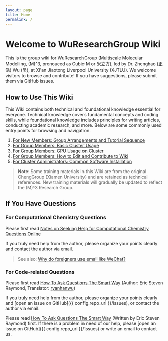 ```yaml
---
layout: page
title: Home
permalink: /
---
```


# Welcome to WuResearchGroup Wiki

This is the group wiki for WuResearchGroup (Multiscale Molecular Modelling, (M)^3, pronouced as Cubic M or 米立方), led by Dr. Zhenghao (正浩) Wu (吴), at Xi'an Jiaotong Liverpool University (XJTLU). We welcome visitors to browse and contribute! If you have suggestions, please submit them via GitHub issues.


## How to Use This Wiki

This Wiki contains both technical and foundational knowledge essential for everyone. Technical knowledge covers fundamental concepts and coding skills, while foundational knowledge includes principles for writing articles, conducting academic research, and more. Below are some commonly used entry points for browsing and navigation.

1. [For New Members: Group Arrangements and Tutorial Sequence](wiki/new_comers/toc.md)
2. [For Group Members: Basic Cluster Usage](wiki/cluster_usage/cluster_usage.md)
3. [For Group Members: GPU Usage on Cluster](wiki/cluster_usage/gpu_usage.md)
4. [For Group Members: How to Edit and Contribute to Wiki](wiki/how_to_edit/howtodo.md)
5. [For Cluster Administrators: Common Software Installation](wiki/software_installation/softwares.md)

> **Note**: Some training materials in this Wiki are from the original ChengGroup (Xiamen University) and are retained as technical references. New training materials will gradually be updated to reflect the (M)^3 Research Group.

## If You Have Questions

### For Computational Chemistry Questions

Please first read [Notes on Seeking Help for Computational Chemistry Questions Online](http://sobereva.com/79)

If you truly need help from the author, please organize your points clearly and contact the author via email.

> See also: [Why do foreigners use email like WeChat?](https://www.zhihu.com/question/327715169/answer/2318092465)

### For Code-related Questions

Please first read [How To Ask Questions The Smart Way](https://github.com/ryanhanwu/How-To-Ask-Questions-The-Smart-Way/blob/main/README-zh_CN.md) (Author: Eric Steven Raymond, Translator: [ryanhanwu](https://github.com/ryanhanwu))

If you truly need help from the author, please organize your points clearly and [open an issue on GitHub]({{ config.repo_url }}/issues), or contact the author via email.

Please read [How To Ask Questions The Smart Way](http://www.catb.org/~esr/faqs/smart-questions.html) (Written by Eric Steven Raymond) first. If there is a problem in need of our help, please [open an issue on GitHub]({{ config.repo_url }}/issues) or write an email to contact us.
